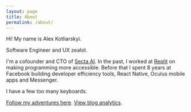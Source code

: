 ```yaml
---
layout: page
title: About
permalink: /about/
---
```


Hi! My name is Alex Kotliarskyi.

Software Engineer and UX zealot.

I'm a cofounder and CTO of [Secta AI](https://secta.ai/). In the past, I worked at [Replit](https://replit.com/site/careers) on making programming more accessible. Before that I spent 8 years at Facebook building developer efficiency tools, React Native, Oculus mobile apps and Messenger.

I have a few too many keyboards.

[Follow my adventures here](/subscribe/).
[View blog analytics](https://u.frantic.im/share/PdxrhczkbRQVIp61/frantic.im).
